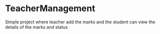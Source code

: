 # TeacherManagement
Simple project where teacher add the marks and the student can view the details of the marks and status 

